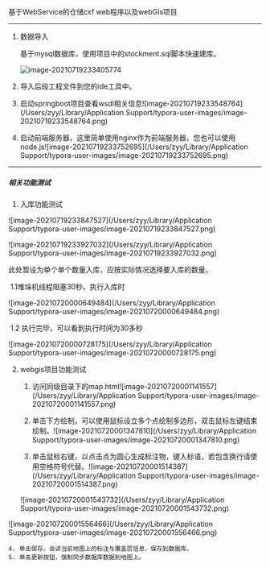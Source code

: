 基于WebService的仓储cxf web程序以及webGIs项目

-----

1. 数据导入

   基于mysql数据库，使用项目中的stockment.sql脚本快速建库。

  
   ![image-20210719233405774](../img/image-20210719233405774.png)


2. 导入后段工程文件到您的ide工具中。
3. 启动springboot项目查看wsdl相关信息![image-20210719233548764](/Users/zyy/Library/Application Support/typora-user-images/image-20210719233548764.png)

4. 启动前端服务器，这里简单使用nginx作为前端服务器，您也可以使用node.js![image-20210719233752695](/Users/zyy/Library/Application Support/typora-user-images/image-20210719233752695.png)



-----

##### 相关功能测试

1.  入库功能测试 

   ![image-20210719233847527](/Users/zyy/Library/Application Support/typora-user-images/image-20210719233847527.png)

![image-20210719233927032](/Users/zyy/Library/Application Support/typora-user-images/image-20210719233927032.png)

此处暂设为单个单个数量入库，应按实际情况选择要入库的数量。

​	 1.1堆垛机线程阻塞30秒，执行入库时

![image-20210720000649484](/Users/zyy/Library/Application Support/typora-user-images/image-20210720000649484.png)

​	1.2 执行完毕，可以看到执行时间为30多秒

![image-20210720000728175](/Users/zyy/Library/Application Support/typora-user-images/image-20210720000728175.png)

2. webgis项目功能测试

   1. 访问同级目录下的map.html![image-20210720001141557](/Users/zyy/Library/Application Support/typora-user-images/image-20210720001141557.png)

   2. 单击下方绘制，可以使用鼠标设立多个点绘制多边形，双击鼠标左键结束绘制。![image-20210720001347810](/Users/zyy/Library/Application Support/typora-user-images/image-20210720001347810.png)

   3. 单击鼠标右键，以点击点为圆心生成标注物，键入标语，若包含换行请使用空格符号代替。![image-20210720001514387](/Users/zyy/Library/Application Support/typora-user-images/image-20210720001514387.png)

   ![image-20210720001543732](/Users/zyy/Library/Application Support/typora-user-images/image-20210720001543732.png)

![image-20210720001556466](/Users/zyy/Library/Application Support/typora-user-images/image-20210720001556466.png)

	4. 单击保存，会讲当前地图上的标注与覆盖层信息，保存到数据库。
 	5. 单击更新按钮，强制同步数据库数据到地图上。